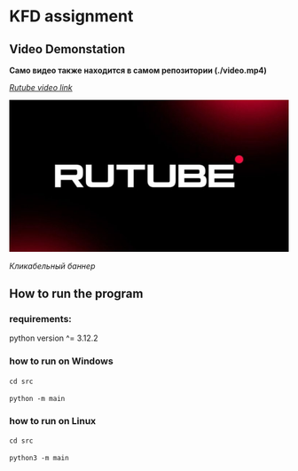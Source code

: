 # KFD assignment



## Video Demonstation

**Само видео также находится в самом репозитории (./video.mp4)**

[*Rutube video link*](https://rutube.ru/video/private/aede40f789a7ceceaae2fccd35ff8f6e/?p=BJ55MK3zNOxc8Iak6yCLfA)

[![Rutube Video](./assets/rutube_small_banner.jpg)](https://rutube.ru/video/private/aede40f789a7ceceaae2fccd35ff8f6e/?p=BJ55MK3zNOxc8Iak6yCLfA)

*Кликабельный баннер*

## How to run the program

### requirements:

python version ^= 3.12.2

### how to run on Windows

`cd src`

`python -m main`

### how to run on Linux

`cd src`

`python3 -m main`

